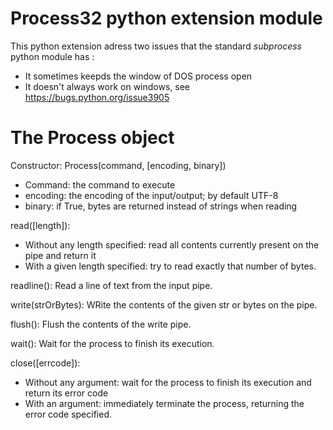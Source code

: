 # Process32 python extension module
This python extension adress two issues that the standard *subprocess* python module has :

* It sometimes keepds the window of DOS process open
* It doesn't always work on windows, see <https://bugs.python.org/issue3905>

# The Process object

Constructor: Process(command, [encoding, binary])
- Command: the command to execute
- encoding: the encoding of the input/output; by default UTF-8
- binary: if True, bytes are returned instead of strings when reading

read([length]):
- Without any length specified: read all contents currently present on the pipe and return it
- With a given length specified: try to read exactly that number of bytes.

readline():
Read a line of text from the input pipe.

write(strOrBytes):
WRite the contents of the given str or bytes on the pipe.

flush():
Flush the contents of the write pipe.

wait():
Wait for the process to finish its execution.

close([errcode]):
- Without any argument: wait for the process to finish its execution and return its error code
- With an argument: immediately terminate the process, returning the error code specified.
